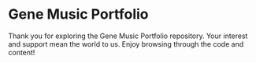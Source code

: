 # Gene Music Portfolio

Thank you for exploring the Gene Music Portfolio repository. Your interest and support mean the world to us. Enjoy browsing through the code and content!